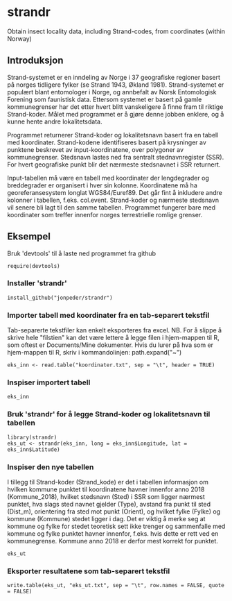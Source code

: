 # strandr
Obtain insect locality data, including Strand-codes, from coordinates (within Norway) 

## Introduksjon

Strand-systemet er en inndeling av Norge i 37 geografiske regioner basert på norges tidligere fylker (se Strand 1943, Økland 1981). Strand-systemet er populært blant entomologer i Norge, og annbefalt av Norsk Entomologisk Forening som faunistisk data. Ettersom systemet er basert på gamle kommunegrenser har det etter hvert blitt vanskeligere å finne fram til riktige Strand-koder. Målet med programmet er å gjøre denne jobben enklere, og å kunne hente andre lokalitetsdata. 

Programmet returnerer Strand-koder og lokalitetsnavn basert fra en tabell med koordinater. Strand-kodene identifiseres basert på krysninger av punktene beskrevet av input-koordinatene, over polygoner av kommunegrenser. Stedsnavn lastes ned fra sentralt stednavnregister (SSR). For hvert geografiske punkt blir det nærmeste stedsnavnet i SSR returnert.

Input-tabellen må være en tabell med koordinater der lengdegrader og breddegrader er organisert i hver sin kolonne. Koordinatene må ha georeferansesystem longlat WGS84/Euref89. Det går fint å inkludere andre kolonner i tabellen, f.eks. col.event. Strand-koder og nærmeste stedsnavn vil senere bli lagt til den samme tabellen. Programmet fungerer bare med koordinater som treffer innenfor norges terrestrielle romlige grenser.

## Eksempel

Bruk 'devtools' til å laste ned programmet fra github
```{r, eval = FALSE}
require(devtools)
```


### Installer 'strandr'
```{r, eval = FALSE}
install_github("jonpeder/strandr")
```
 


### Importer tabell med koordinater fra en tab-separert tekstfil
Tab-separerte tekstfiler kan enkelt eksporteres fra excel.
NB. For å slippe å skrive hele "filstien" kan det være lettere å legge filen i hjem-mappen til R, som oftest er Documents/Mine dokumenter. Hvis du lurer på hva som er hjem-mappen til R, skriv i kommandolinjen: path.expand("~")
```{r}
eks_inn <- read.table("koordinater.txt", sep = "\t", header = TRUE)
```

### Inspiser importert tabell
```{r}
eks_inn
```
 


### Bruk 'strandr' for å legge Strand-koder og lokalitetsnavn til tabellen
```{r}
library(strandr)
eks_ut <- strandr(eks_inn, long = eks_inn$Longitude, lat = eks_inn$Latitude)
```

### Inspiser den nye tabellen
I tillegg til Strand-koder (Strand_kode) er det i tabellen informasjon om hvilken kommune punktet til koordinatene havner innenfor anno 2018 (Kommune_2018), hvilket stedsnavn (Sted) i SSR som ligger nærmest punktet, hva slags sted navnet gjelder (Type), avstand fra punkt til sted (Dist_m), orientering fra sted mot punkt (Orient), og hvilket fylke (Fylke) og kommune (Kommune) stedet ligger i dag. Det er viktig å merke seg at kommune og fylke for stedet teoretisk sett ikke trenger og sammenfalle med kommune og fylke punktet havner innenfor, f.eks. hvis dette er rett ved en kommunegrense. Kommune anno 2018 er derfor mest korrekt for punktet.
```{r}
eks_ut
```
 

### Eksporter resultatene som tab-separert tekstfil
```{r}
write.table(eks_ut, "eks_ut.txt", sep = "\t", row.names = FALSE, quote = FALSE)
```
